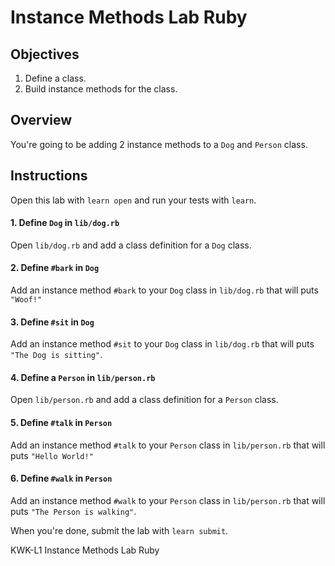 # Instance Methods Lab Ruby

## Objectives

1. Define a class.
2. Build instance methods for the class.

## Overview

You're going to be adding 2 instance methods to a `Dog` and `Person` class.

## Instructions

Open this lab with `learn open` and run your tests with `learn`.

#### 1. Define `Dog` in `lib/dog.rb`

Open `lib/dog.rb` and add a class definition for a `Dog` class.

#### 2. Define `#bark` in `Dog`

Add an instance method `#bark` to your `Dog` class in `lib/dog.rb` that will puts `"Woof!"`

#### 3. Define `#sit` in `Dog`

Add an instance method `#sit` to your `Dog` class in `lib/dog.rb` that will puts `"The Dog is sitting"`.

#### 4. Define a `Person` in `lib/person.rb`

Open `lib/person.rb` and add a class definition for a `Person` class.

#### 5. Define `#talk` in `Person`

Add an instance method `#talk` to your `Person` class in `lib/person.rb` that will puts `"Hello World!"`

#### 6. Define `#walk` in `Person`

Add an instance method `#walk` to your `Person` class in `lib/person.rb` that will puts `"The Person is walking"`.

When you're done, submit the lab with `learn submit`.

<p data-visibility='hidden'>KWK-L1 Instance Methods Lab Ruby</p>